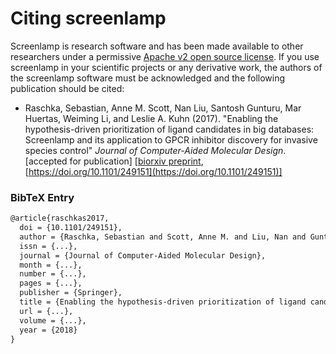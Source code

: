 # Citing screenlamp

Screenlamp is research software and has been made available to other researchers under a permissive [Apache v2 open source license](license). If you use screenlamp in your scientific projects or any derivative work, the authors of the screenlamp software must be acknowledged and the following publication should be cited:

- Raschka, Sebastian, Anne M. Scott, Nan Liu, Santosh Gunturu, Mar Huertas, Weiming Li, and Leslie A. Kuhn (2017). "Enabling the hypothesis-driven prioritization of ligand candidates in big databases: 
Screenlamp and its application to GPCR inhibitor discovery for invasive species control" *Journal of Computer-Aided Molecular Design*. [accepted for publication] [[biorxiv preprint](https://www.biorxiv.org/content/early/2018/01/17/249151), [https://doi.org/10.1101/249151](https://doi.org/10.1101/249151)] 


### BibTeX Entry

```tex
@article{raschkas2017,
  doi = {10.1101/249151},
  author = {Raschka, Sebastian and Scott, Anne M. and Liu, Nan and Gunturu, Santosh and Huertas, Mar and Li, Weiming andKuhn, Leslie A.},
  issn = {...},
  journal = {Journal of Computer-Aided Molecular Design},
  month = {...},
  number = {...},
  pages = {...},
  publisher = {Springer},
  title = {Enabling the hypothesis-driven prioritization of ligand candidates in big databases: Screenlamp and its application to GPCR inhibitor discovery for invasive species control},
  url = {...},
  volume = {...},
  year = {2018}
}
```


